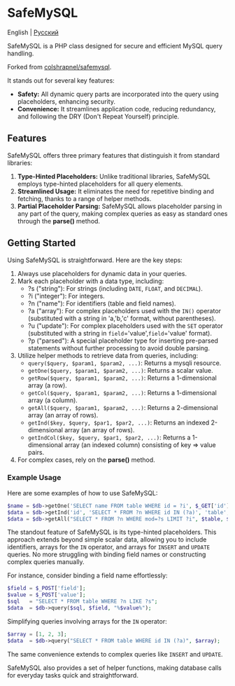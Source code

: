 # SafeMySQL

English | [Русский](https://github.com/Impeck/safemysql/blob/master/README.ru.md)

SafeMySQL is a PHP class designed for secure and efficient MySQL query handling.

Forked from [colshrapnel/safemysql](https://github.com/colshrapnel/safemysql).

It stands out for several key features:

- **Safety:** All dynamic query parts are incorporated into the query using placeholders, enhancing security.
- **Convenience:** It streamlines application code, reducing redundancy, and following the DRY (Don't Repeat Yourself) principle.

## Features

SafeMySQL offers three primary features that distinguish it from standard libraries:

1. **Type-Hinted Placeholders:** Unlike traditional libraries, SafeMySQL employs type-hinted placeholders for all query elements.
2. **Streamlined Usage:** It eliminates the need for repetitive binding and fetching, thanks to a range of helper methods.
3. **Partial Placeholder Parsing:** SafeMySQL allows placeholder parsing in any part of the query, making complex queries as easy as standard ones through the **parse()** method.

## Getting Started

Using SafeMySQL is straightforward. Here are the key steps:

1. Always use placeholders for dynamic data in your queries.
2. Mark each placeholder with a data type, including:
   - ?s ("string"): For strings (including `DATE`, `FLOAT`, and `DECIMAL`).
   - ?i ("integer"): For integers.
   - ?n ("name"): For identifiers (table and field names).
   - ?a ("array"): For complex placeholders used with the `IN()` operator (substituted with a string in 'a,'b,'c' format, without parentheses).
   - ?u ("update"): For complex placeholders used with the `SET` operator (substituted with a string in `field`='value',`field`='value' format).
   - ?p ("parsed"): A special placeholder type for inserting pre-parsed statements without further processing to avoid double parsing.
3. Utilize helper methods to retrieve data from queries, including:
   - `query($query, $param1, $param2, ...)`: Returns a mysqli resource.
   - `getOne($query, $param1, $param2, ...)`: Returns a scalar value.
   - `getRow($query, $param1, $param2, ...)`: Returns a 1-dimensional array (a row).
   - `getCol($query, $param1, $param2, ...)`: Returns a 1-dimensional array (a column).
   - `getAll($query, $param1, $param2, ...)`: Returns a 2-dimensional array (an array of rows).
   - `getInd($key, $query, $par1, $par2, ...)`: Returns an indexed 2-dimensional array (an array of rows).
   - `getIndCol($key, $query, $par1, $par2, ...)`: Returns a 1-dimensional array (an indexed column) consisting of key => value pairs.
4. For complex cases, rely on the **parse()** method.

### Example Usage

Here are some examples of how to use SafeMySQL:

```php
$name = $db->getOne('SELECT name FROM table WHERE id = ?i', $_GET['id']);
$data = $db->getInd('id', 'SELECT * FROM ?n WHERE id IN (?a)', 'table', [1, 2]);
$data = $db->getAll("SELECT * FROM ?n WHERE mod=?s LIMIT ?i", $table, $mod, $limit);
```

The standout feature of SafeMySQL is its type-hinted placeholders. This approach extends beyond simple scalar data, allowing you to include identifiers, arrays for the `IN` operator, and arrays for `INSERT` and `UPDATE` queries. No more struggling with binding field names or constructing complex queries manually.

For instance, consider binding a field name effortlessly:

```php
$field = $_POST['field'];
$value = $_POST['value'];
$sql   = "SELECT * FROM table WHERE ?n LIKE ?s";
$data  = $db->query($sql, $field, "%$value%");
```

Simplifying queries involving arrays for the `IN` operator:

```php
$array = [1, 2, 3];
$data  = $db->query("SELECT * FROM table WHERE id IN (?a)", $array);
```

The same convenience extends to complex queries like `INSERT` and `UPDATE`.

SafeMySQL also provides a set of helper functions, making database calls for everyday tasks quick and straightforward.